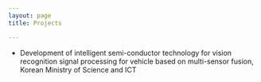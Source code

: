 ```yaml
---
layout: page
title: Projects

---
```


* Development of intelligent semi-conductor technology for vision recognition signal processing for vehicle based on multi-sensor fusion, Korean Ministry of Science and ICT
